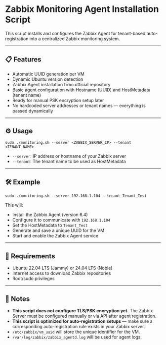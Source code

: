 # Zabbix Monitoring Agent Installation Script

This script installs and configures the Zabbix Agent for tenant-based auto-registration into a centralized Zabbix monitoring system.

------

## 📋 Features

- Automatic UUID generation per VM
- Dynamic Ubuntu version detection
- Zabbix Agent installation from official repository
- Basic agent configuration with Hostname (UUID) and HostMetadata (tenant name)
- Ready for manual PSK encryption setup later
- No hardcoded server addresses or tenant names — everything is passed dynamically

------

## ⚙️ Usage

```
sudo ./monitoring.sh --server <ZABBIX_SERVER_IP> --tenant <TENANT_NAME>
```

- `--server`: IP address or hostname of your Zabbix server
- `--tenant`: The tenant name to be used as HostMetadata

------

## 🛠 Example

```
sudo ./monitoring.sh --server 192.168.1.104 --tenant Tenant_Test
```

This will:

- Install the Zabbix Agent (version 6.4)
- Configure it to communicate with `192.168.1.104`
- Set the HostMetadata to `Tenant_Test`
- Generate and save a unique UUID for the VM
- Start and enable the Zabbix Agent service

------

## 🧩 Requirements

- Ubuntu 22.04 LTS (Jammy) or 24.04 LTS (Noble)
- Internet access to download Zabbix repositories
- Root/sudo privileges

------

## 🚨 Notes

- **This script does not configure TLS/PSK encryption yet.**
   The Zabbix Server must be configured manually or via API after agent registration.
- **This script is optimized for auto-registration setups** — make sure a corresponding auto-registration rule exists in your Zabbix server.
- `/etc/zabbix/vm_uuid` will store the unique identifier for the VM.
- `/var/log/zabbix/zabbix_agentd.log` will be used for agent logs.
